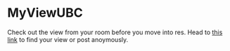 # MyViewUBC
Check out the view from your room before you move into res. Head to [this link](https://my-view-ubc.vercel.app/) to find your view or post anoymously.
